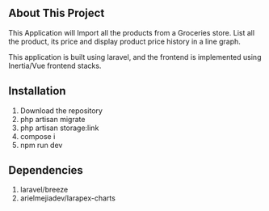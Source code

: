 ## About This Project

This Application will Import all the products from a Groceries store.  List all the product, its price  and display product price history in a line graph.

This application is built using laravel, and the frontend is implemented using Inertia/Vue frontend stacks.

## Installation
1.  Download the repository
2.  php artisan migrate
3.  php artisan storage:link
4.  compose i
5.  npm run dev

## Dependencies
1.  laravel/breeze
2.  arielmejiadev/larapex-charts